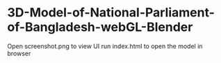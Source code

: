 # 3D-Model-of-National-Parliament-of-Bangladesh-webGL-Blender

Open screenshot.png to view UI
run index.html to open the model in browser
